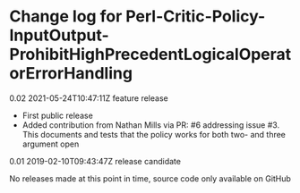 # Change log for Perl-Critic-Policy-InputOutput-ProhibitHighPrecedentLogicalOperatorErrorHandling

0.02 2021-05-24T10:47:11Z feature release

- First public release
- Added contribution from Nathan Mills via PR: #6 addressing issue #3. This documents and tests that the policy works for both two- and three argument open

0.01 2019-02-10T09:43:47Z release candidate

No releases made at this point in time, source code only available on GitHub
